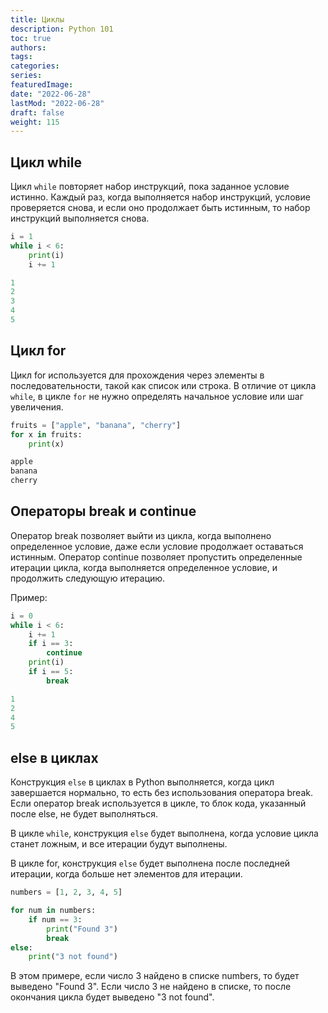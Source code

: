 ```yaml
---
title: Циклы
description: Python 101
toc: true
authors:
tags:
categories:
series:
featuredImage:
date: "2022-06-28"
lastMod: "2022-06-28"
draft: false
weight: 115
---
```



## Цикл while

Цикл `while` повторяет набор инструкций, пока заданное условие истинно. Каждый раз, когда выполняется набор инструкций, условие проверяется снова, и если оно продолжает быть истинным, то набор инструкций выполняется снова.

```python
i = 1
while i < 6:
    print(i)
    i += 1

1
2
3
4
5
```

## Цикл for

Цикл for используется для прохождения через элементы в последовательности, такой как список или строка. В отличие от цикла `while`, в цикле `for` не нужно определять начальное условие или шаг увеличения.

```python
fruits = ["apple", "banana", "cherry"]
for x in fruits:
    print(x)

apple
banana
cherry
```

## Операторы break и continue

Оператор break позволяет выйти из цикла, когда выполнено определенное условие, даже если условие продолжает оставаться истинным.
Оператор continue позволяет пропустить определенные итерации цикла, когда выполняется определенное условие, и продолжить следующую итерацию.

Пример:

```python
i = 0
while i < 6:
    i += 1
    if i == 3:
        continue
    print(i)
    if i == 5:
        break

1
2
4
5
```

## else в циклах

Конструкция `else` в циклах в Python выполняется, когда цикл завершается нормально, то есть без использования оператора break. Если оператор break используется в цикле, то блок кода, указанный после else, не будет выполняться.

В цикле `while`, конструкция `else` будет выполнена, когда условие цикла станет ложным, и все итерации будут выполнены.

В цикле for, конструкция `else` будет выполнена после последней итерации, когда больше нет элементов для итерации.

```python
numbers = [1, 2, 3, 4, 5]

for num in numbers:
    if num == 3:
        print("Found 3")
        break
else:
    print("3 not found")
```

В этом примере, если число 3 найдено в списке numbers, то будет выведено "Found 3". Если число 3 не найдено в списке, то после окончания цикла будет выведено "3 not found".
